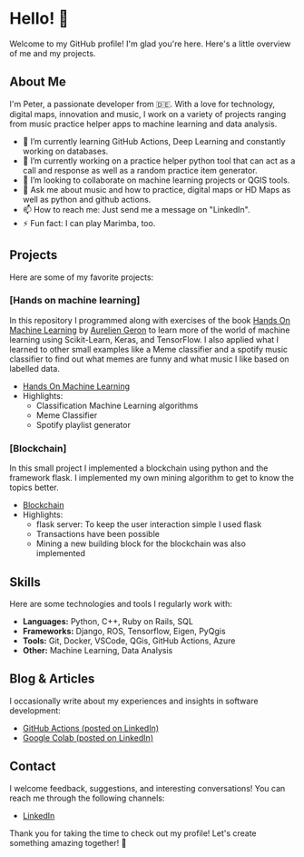 # Hello! 👋

Welcome to my GitHub profile! I'm glad you're here. Here's a little overview of me and my projects.

## About Me

I'm Peter, a passionate developer from 🇩🇪. With a love for technology, digital maps, innovation and music, I work on a variety of projects ranging from music practice helper apps to machine learning and data analysis.

- 🌱 I’m currently learning GitHub Actions, Deep Learning and constantly working on databases. 
- 🔭 I’m currently working on a practice helper python tool that can act as a call and response as well as a random practice item generator.
- 👯 I’m looking to collaborate on machine learning projects or QGIS tools.
- 💬 Ask me about music and how to practice, digital maps or HD Maps as well as python and github actions.
- 📫 How to reach me: Just send me a message on "LinkedIn".
- ⚡ Fun fact: I can play Marimba, too.

## Projects

Here are some of my favorite projects:

### [Hands on machine learning]
In this repository I programmed along with exercises of the book [Hands On Machine Learning](https://www.oreilly.com/library/view/hands-on-machine-learning/9781492032632/) by [Aurelien Geron](https://www.oreilly.com/search?q=author:%22Aurélien%20Géron%22) to learn more of the world of machine learning using Scikit-Learn, Keras, and TensorFlow. I also applied what I learned to other small examples like a Meme classifier and a spotify music classifier to find out what memes are funny and what music I like based on labelled data.

- [Hands On Machine Learning](https://github.com/pkhurt/hands-on-machine-learning)
- Highlights:
  - Classification Machine Learning algorithms
  - Meme Classifier
  - Spotify playlist generator

### [Blockchain]
In this small project I implemented a blockchain using python and the framework flask. I implemented my own mining algorithm to get to know the topics better.

- [Blockchain](https://github.com/pkhurt/blockchain)
- Highlights:
  - flask server: To keep the user interaction simple I used flask
  - Transactions have been possible
  - Mining a new building block for the blockchain was also implemented

## Skills

Here are some technologies and tools I regularly work with:

- **Languages:** Python, C++, Ruby on Rails, SQL
- **Frameworks:** Django, ROS, Tensorflow, Eigen, PyQgis
- **Tools:** Git, Docker, VSCode, QGis, GitHub Actions, Azure
- **Other:** Machine Learning, Data Analysis

## Blog & Articles

I occasionally write about my experiences and insights in software development:

- [GitHub Actions (posted on LinkedIn)](https://www.linkedin.com/posts/peter-hurt-891660225_devops-githubactions-cicd-activity-7201152727387697152-IK0O?utm_source=share&utm_medium=member_desktop)
- [Google Colab (posted on LinkedIn)](https://www.linkedin.com/posts/peter-hurt-891660225_google-colaboratory-python-activity-7197158951136751616-cMUw?utm_source=share&utm_medium=member_desktop)

## Contact

I welcome feedback, suggestions, and interesting conversations! You can reach me through the following channels:

- [LinkedIn](https://www.linkedin.com/in/peter-hurt-891660225/)

Thank you for taking the time to check out my profile! Let's create something amazing together! 🚀
